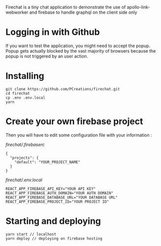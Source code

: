 Firechat is a tiny chat application to demonstrate the use of apollo-link-webworker and firebase to handle graphql on the client side only

# Logging in with Github
If you want to test the application, you might need to accept the popup. Popup gets actually blocked by the vast majority of browsers because the popup is not triggered by an user action.

# Installing
```
git clone https://github.com/PCreations/firechat.git
cd firechat
cp .env .env.local
yarn
```

# Create your own firebase project

Then you will have to edit some configuration file with your information :

*firechat/.firebaserc*
```
{
  "projects": {
    "default": "YOUR_PROJECT_NAME"
  }
}
```

*firechat/.env.local*
```
REACT_APP_FIREBASE_API_KEY="YOUR API KEY"
REACT_APP_FIREBASE_AUTH_DOMAIN="YOUR AUTH DOMAIN"
REACT_APP_FIREBASE_DATABASE_URL="YOUR DATABASE URL"
REACT_APP_FIREBASE_PROJECT_ID="YOUR PROJECT ID"
```

# Starting and deploying
```
yarn start // localhost
yarn deploy // deploying on firebase hosting
```